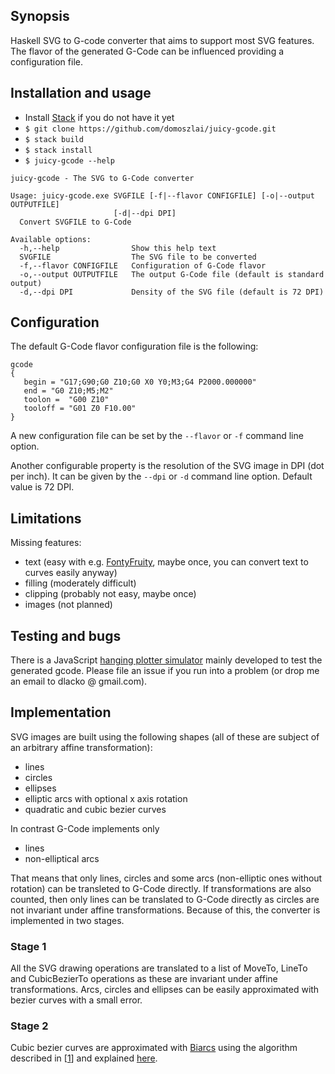 ## Synopsis

Haskell SVG to G-code converter that aims to support most SVG features. The flavor of the generated G-Code can be influenced providing a configuration file.

## Installation and usage

* Install [Stack](https://docs.haskellstack.org/en/stable/install_and_upgrade/) if you do not have it yet
* `$ git clone https://github.com/domoszlai/juicy-gcode.git`
* `$ stack build`
* `$ stack install`
* `$ juicy-gcode --help`

```
juicy-gcode - The SVG to G-Code converter

Usage: juicy-gcode.exe SVGFILE [-f|--flavor CONFIGFILE] [-o|--output OUTPUTFILE]
                       [-d|--dpi DPI]
  Convert SVGFILE to G-Code

Available options:
  -h,--help                Show this help text
  SVGFILE                  The SVG file to be converted
  -f,--flavor CONFIGFILE   Configuration of G-Code flavor
  -o,--output OUTPUTFILE   The output G-Code file (default is standard output)
  -d,--dpi DPI             Density of the SVG file (default is 72 DPI)
```

## Configuration 

The default G-Code flavor configuration file is the following:

```
gcode
{
   begin = "G17;G90;G0 Z10;G0 X0 Y0;M3;G4 P2000.000000"
   end = "G0 Z10;M5;M2" 
   toolon =  "G00 Z10"
   tooloff = "G01 Z0 F10.00"
}
```

A new configuration file can be set by the `--flavor` or `-f` command line option. 

Another configurable property is the resolution of the SVG image in DPI (dot per inch). It can be given by the `--dpi` or `-d` command line option. Default value is 72 DPI.

## Limitations

Missing features:
* text (easy with e.g. [FontyFruity](https://hackage.haskell.org/package/FontyFruity), maybe once, you can convert text to curves easily anyway)
* filling (moderately difficult)
* clipping (probably not easy, maybe once)
* images (not planned)

## Testing and bugs

There is a JavaScript [hanging plotter simulator](https://github.com/domoszlai/hanging-plotter-simulator) mainly developed to test the generated gcode. 
Please file an issue if you run into a problem (or drop me an email to dlacko @ gmail.com).

## Implementation

SVG images are built using the following shapes (all of these are subject of an arbitrary affine transformation):

* lines
* circles
* ellipses
* elliptic arcs with optional x axis rotation
* quadratic and cubic bezier curves  
  
In contrast G-Code implements only   
  
* lines 
* non-elliptical arcs    

That means that only lines, circles and some arcs (non-elliptic ones without rotation) can be transleted to G-Code directly. If transformations are also counted, then
only lines can be translated to G-Code directly as circles are not invariant under affine transformations. Because of this, the converter is implemented in two stages.

### Stage 1

All the SVG drawing operations are translated to a list of MoveTo, LineTo and CubicBezierTo operations as these are invariant under affine transformations.
Arcs, circles and ellipses can be easily approximated with bezier curves with a small error.

### Stage 2

Cubic bezier curves are approximated with [Biarcs](https://en.wikipedia.org/wiki/Biarc) using the algorithm described in [[1](http://www.itc.ktu.lt/index.php/ITC/article/view/11812)] and explained [here](http://dlacko.blogspot.nl/2016/10/approximating-bezier-curves-by-biarcs.html).

